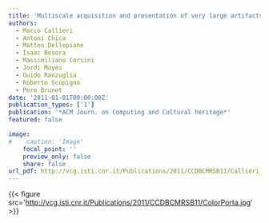 ```yaml
---
title: 'Multiscale acquisition and presentation of very large artifacts: The case of Portalada'
authors:
  - Marco Callieri
  - Antoni Chica
  - Matteo Dellepiane
  - Isaac Besora
  - Massimiliano Corsini
  - Jordi Moyés
  - Guido Ranzuglia
  - Roberto Scopigno
  - Pere Brunet
date: '2011-01-01T00:00:00Z'
publication_types: ['1']
publication: '*ACM Journ. on Computing and Cultural heritage*'
featured: false

image:
#    caption: 'Image'
    focal_point: ''
    preview_only: false
    share: false
url_pdf: http://vcg.isti.cnr.it/Publications/2011/CCDBCMRSB11/Callieri_et_al_Multiscale.pdf
---
```

{{< figure src='http://vcg.isti.cnr.it/Publications/2011/CCDBCMRSB11/ColorPorta.jpg' >}}
